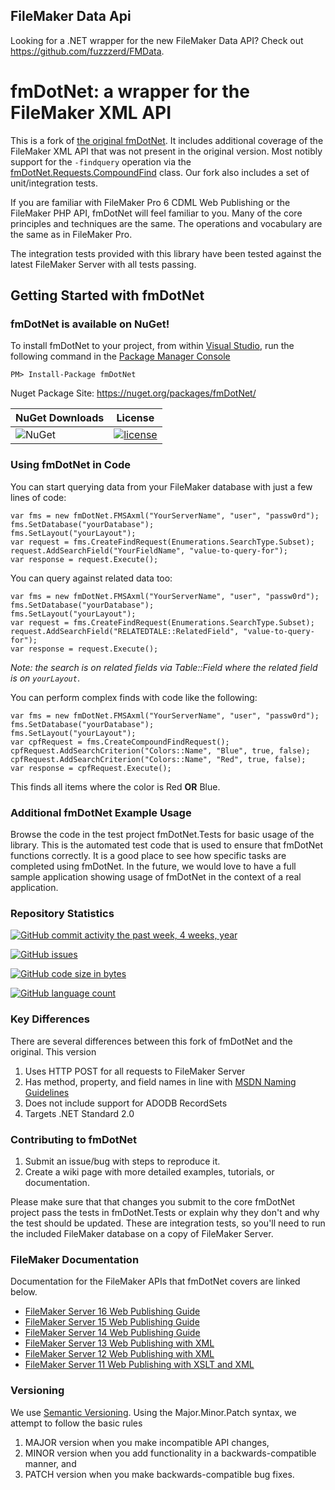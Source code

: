 ## FileMaker Data Api

Looking for a .NET wrapper for the new FileMaker Data API? Check out https://github.com/fuzzzerd/FMData.

# fmDotNet: a wrapper for the FileMaker XML API

This is a fork of [the original fmDotNet](http://fmdotnet.sourceforge.net/). It includes additional coverage of the FileMaker XML API that was not present in the original version. Most notibly support for the `-findquery` operation via the [fmDotNet.Requests.CompoundFind](https://github.com/fuzzzerd/fmDotNet/blob/master/src/fmDotNet/Requests/CompoundFind.cs) class. Our fork also includes a set of unit/integration tests.

If you are familiar with FileMaker Pro 6 CDML Web Publishing or the FileMaker PHP API, fmDotNet will feel familiar to you. Many of the core principles and techniques are the same. The operations and vocabulary are the same as in FileMaker Pro.

The integration tests provided with this library have been tested against the latest FileMaker Server with all tests passing.

## Getting Started with fmDotNet

### fmDotNet is available on NuGet!

To install fmDotNet to your project, from within [Visual Studio](http://www.microsoft.com/visualstudio/eng/products/visual-studio-express-products), run the following command in the [Package Manager Console](http://docs.nuget.org/docs/start-here/using-the-package-manager-console)

	PM> Install-Package fmDotNet
	
Nuget Package Site: https://nuget.org/packages/fmDotNet/

| NuGet Downloads | License |
|---|---|
| ![NuGet](https://img.shields.io/nuget/dt/fmDotNet.svg) | [![license](https://img.shields.io/github/license/fuzzzerd/fmDotNet.svg?style=flat-square)](https://github.com/fuzzzerd/fmDotNet/blob/master/LICENSE) |

### Using fmDotNet in Code

You can start querying data from your FileMaker database with just a few lines of code:

	var fms = new fmDotNet.FMSAxml("YourServerName", "user", "passw0rd");
	fms.SetDatabase("yourDatabase");
	fms.SetLayout("yourLayout");
	var request = fms.CreateFindRequest(Enumerations.SearchType.Subset);
	request.AddSearchField("YourFieldName", "value-to-query-for");
	var response = request.Execute();

You can query against related data too:

	var fms = new fmDotNet.FMSAxml("YourServerName", "user", "passw0rd");
	fms.SetDatabase("yourDatabase");
	fms.SetLayout("yourLayout");
	var request = fms.CreateFindRequest(Enumerations.SearchType.Subset);
	request.AddSearchField("RELATEDTALE::RelatedField", "value-to-query-for");
	var response = request.Execute();
	
*Note: the search is on related fields via Table::Field where the related field is on `yourLayout`*.

You can perform complex finds with code like the following:

	var fms = new fmDotNet.FMSAxml("YourServerName", "user", "passw0rd");
	fms.SetDatabase("yourDatabase");
	fms.SetLayout("yourLayout");
	var cpfRequest = fms.CreateCompoundFindRequest();
	cpfRequest.AddSearchCriterion("Colors::Name", "Blue", true, false);
	cpfRequest.AddSearchCriterion("Colors::Name", "Red", true, false);
	var response = cpfRequest.Execute();

This finds all items where the color is Red **OR** Blue.

### Additional fmDotNet Example Usage

Browse the code in the test project fmDotNet.Tests for basic usage of the library. This is the automated test code that is used to ensure that fmDotNet functions correctly. It is a good place to see how specific tasks are completed using fmDotNet. In the future, we would love to have a full sample application showing usage of fmDotNet in the context of a real application.

### Repository Statistics

[![GitHub commit activity the past week, 4 weeks, year](https://img.shields.io/github/commit-activity/y/fuzzzerd/fmDotNet.svg?style=flat-square)](https://github.com/fuzzzerd/fmDotNet/commits/master)

[![GitHub issues](https://img.shields.io/github/issues/fuzzzerd/fmDotNet.svg?style=flat-square)](https://github.com/fuzzzerd/fmDotNet/issues)

[![GitHub code size in bytes](https://img.shields.io/github/languages/code-size/fuzzzerd/fmDotNet.svg?style=flat-square)](https://github.com/fuzzzerd/fmDotNet/commits/master)

[![GitHub language count](https://img.shields.io/github/languages/count/fuzzzerd/fmDotNet.svg?style=flat-square)](https://github.com/fuzzzerd/fmDotNet/commits/master)

### Key Differences 

There are several differences between this fork of fmDotNet and the original. This version

 1. Uses HTTP POST for all requests to FileMaker Server
 2. Has method, property, and field names in line with [MSDN Naming Guidelines](http://msdn.microsoft.com/en-us/library/vstudio/ms229002.aspx)
 3. Does not include support for ADODB RecordSets
 4. Targets .NET Standard 2.0

### Contributing to fmDotNet

 1. Submit an issue/bug with steps to reproduce it.
 2. Create a wiki page with more detailed examples, tutorials, or documentation.
 
Please make sure that that changes you submit to the core fmDotNet project pass the tests in fmDotNet.Tests or explain why they don't and why the test should be updated. These are integration tests, so you'll need to run the included FileMaker database on a copy of FileMaker Server.

### FileMaker Documentation

Documentation for the FileMaker APIs that fmDotNet covers are linked below.

 - [FileMaker Server 16 Web Publishing Guide](https://fmhelp.filemaker.com/docs/16/en/fms16_cwp_guide.pdf)
 - [FileMaker Server 15 Web Publishing Guide](https://fmhelp.filemaker.com/docs/15/en/fms15_cwp_guide.pdf)
 - [FileMaker Server 14 Web Publishing Guide](https://fmhelp.filemaker.com/docs/14/en/fms14_cwp_guide.pdf)
  - [FileMaker Server 13 Web Publishing with XML](https://fmhelp.filemaker.com/docs/13/en/fms13_cwp_xml.pdf)
 - [FileMaker Server 12 Web Publishing with XML](http://www.filemaker.com/support/product/docs/12/fms/fms12_cwp_xml_en.pdf)
 - [FileMaker Server 11 Web Publishing with XSLT and XML](http://www.filemaker.com/support/product/docs/fms/fms11_cwp_xslt_en.pdf)

### Versioning

We use [Semantic Versioning](http://semver.org/). Using the Major.Minor.Patch syntax, we attempt to follow the basic rules

 1. MAJOR version when you make incompatible API changes,
 2. MINOR version when you add functionality in a backwards-compatible manner, and
 3. PATCH version when you make backwards-compatible bug fixes.
